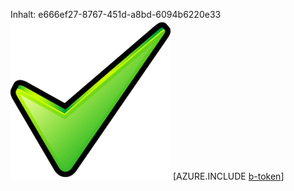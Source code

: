 Inhalt: e666ef27-8767-451d-a8bd-6094b6220e33![Bild](beefc79f-ffdf-4f5e-9777-890aa2acf490.png)
[AZURE.INCLUDE [b-token](6ec67191-d970-4aa3-9bfa-77c6782c27a0.md)]
